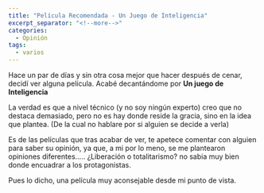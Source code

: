 ```yaml
---
title: "Película Recomendada - Un Juego de Inteligencia"
excerpt_separator: "<!--more-->"
categories:
  - Opinión
tags:
  - varios
---
```

Hace un par de días y sin otra cosa mejor que hacer después de cenar, decidí ver alguna película.
Acabé decantándome por **Un juego de Inteligencia**
<!--more-->

La verdad es que a nivel técnico (y no soy ningún experto) creo que no destaca demasiado, pero no es hay donde reside la gracia, sino en la idea que plantea. (De la cual no hablare por si alguien se decide a verla)

Es de las películas que tras acabar de ver, te apetece comentar con alguien para saber su opinión, ya que, a mi por lo meno, se me plantearon opiniones diferentes..... ¿Liberación o totalitarismo? no sabia muy bien donde encuadrar a los protagonistas.

Pues lo dicho, una película muy aconsejable desde mi punto de vista.